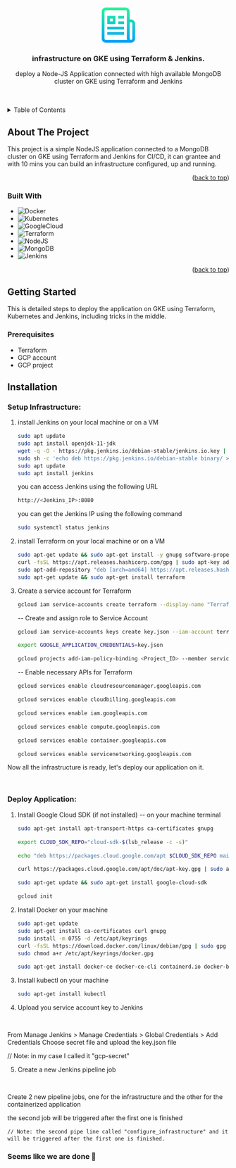 <a name="readme-top"></a>






<!-- PROJECT LOGO -->
<br />
<div align="center">
  <a href="https://github.com/ahmedalaa14/complete_automated_infrastructure.git">
    <img src="images/logo.png" alt="Logo" width="80" height="80">
  </a>

<h3 align="center">infrastructure on GKE using Terraform & Jenkins.</h3>

  <p align="center">
    deploy a Node-JS Application connected with high available MongoDB cluster on GKE using Terraform and Jenkins
    <br />
    <br />
    <br />
    
  </p>
</div>



<!-- TABLE OF CONTENTS -->
<details>
  <summary>Table of Contents</summary>
  <ol>
    <li>
      <a href="#about-the-project">About The Project</a>
      <ul>
        <li><a href="#built-with">Built With</a></li>
      </ul>
    </li>
    <li>
      <a href="#getting-started">Getting Started</a>
      <ul>
        <li><a href="#prerequisites">Prerequisites</a></li>
        </ul>
    <li><a href="#installation">Installation</a>
        <ul>
            <li><a href="#setup-infrastructure">Setup Infrastructure</a></li>
            <li><a href="#deploy-application">Deploy Application</a></li>
          </ul>          
    

  </ol>
</details>



<!-- ABOUT THE PROJECT -->
## About The Project



This project is a simple NodeJS application connected to a MongoDB cluster on GKE using Terraform and Jenkins for CI/CD, it can grantee and with 10 mins you can build an infrastructure configured, up and running.

<p align="right">(<a href="#readme-top">back to top</a>)</p>



### Built With

* ![Docker][Docker]
* ![Kubernetes][Kubernetes]
* ![GoogleCloud][GoogleCloud]
* ![Terraform][Terraform]
* ![NodeJS][NodeJS]
* ![MongoDB][MongoDB]
* ![Jenkins][Jenkins]


<p align="right">(<a href="#readme-top">back to top</a>)</p>

<!-- GETTING STARTED -->
## Getting Started

This is detailed steps to deploy the application on GKE using Terraform, Kubernetes and Jenkins, including tricks in the middle.

### Prerequisites

* Terraform
* GCP account
* GCP project


## Installation

### Setup Infrastructure:

1. install Jenkins on your local machine or on a VM
   ```sh
   sudo apt update
   sudo apt install openjdk-11-jdk
   wget -q -O - https://pkg.jenkins.io/debian-stable/jenkins.io.key | sudo apt-key add -
   sudo sh -c 'echo deb https://pkg.jenkins.io/debian-stable binary/ > /etc/apt/sources.list.d/jenkins.list'
   sudo apt update
   sudo apt install jenkins
   ```
   you can access Jenkins using the following URL
   ```sh
   http://<Jenkins_IP>:8080
   ```
   you can get the Jenkins IP using the following command
   ```sh
   sudo systemctl status jenkins
   ```

2. install Terraform on your local machine or on a VM
   ```sh
   sudo apt-get update && sudo apt-get install -y gnupg software-properties-common curl
   curl -fsSL https://apt.releases.hashicorp.com/gpg | sudo apt-key add -
   sudo apt-add-repository "deb [arch=amd64] https://apt.releases.hashicorp.com $(lsb_release -cs) main"
   sudo apt-get update && sudo apt-get install terraform
   ```
3. Create a service account for Terraform
   ```sh
   gcloud iam service-accounts create terraform --display-name "Terraform admin account"
   ```

   -- Create and assign role to Service Account

   ```sh
   gcloud iam service-accounts keys create key.json --iam-account terraform@<Project_ID>.iam.gserviceaccount.com
   ```
   ```sh
   export GOOGLE_APPLICATION_CREDENTIALS=key.json
   ```
   ```sh
   gcloud projects add-iam-policy-binding <Project_ID> --member serviceAccount:terraform@<Project_ID>.iam.gserviceaccount.com --role roles/owner
   ```

   -- Enable necessary APIs for Terraform


   ```sh
   gcloud services enable cloudresourcemanager.googleapis.com
   ```
   ```sh
   gcloud services enable cloudbilling.googleapis.com
   ```
   ```sh
   gcloud services enable iam.googleapis.com
   ```
   ```sh
   gcloud services enable compute.googleapis.com
   ```
   ```sh
   gcloud services enable container.googleapis.com
   ```
   ```sh
   gcloud services enable servicenetworking.googleapis.com
   ```
      



Now all the infrastructure is ready, let's deploy our application on it.

<br>

### Deploy Application:

1. Install Google Cloud SDK (if not installed) -- on your machine terminal 
    ```sh
    sudo apt-get install apt-transport-https ca-certificates gnupg
    ```
    ```sh
    export CLOUD_SDK_REPO="cloud-sdk-$(lsb_release -c -s)"
    ```
    ```sh
    echo "deb https://packages.cloud.google.com/apt $CLOUD_SDK_REPO main" | sudo tee -a /etc/apt/sources.list.d/google-cloud-sdk.list
    ```
    ```sh
    curl https://packages.cloud.google.com/apt/doc/apt-key.gpg | sudo apt-key add -
    ```
    ```sh
    sudo apt-get update && sudo apt-get install google-cloud-sdk
    ```
    ```sh
    gcloud init
    ```


2. Install Docker on your machine
   ```sh
   sudo apt-get update
   sudo apt-get install ca-certificates curl gnupg
   sudo install -m 0755 -d /etc/apt/keyrings
   curl -fsSL https://download.docker.com/linux/debian/gpg | sudo gpg --dearmor -o /etc/apt/keyrings/docker.gpg
   sudo chmod a+r /etc/apt/keyrings/docker.gpg
   ```

    ```sh
    sudo apt-get install docker-ce docker-ce-cli containerd.io docker-buildx-plugin docker-compose-plugin
    ```

3. Install kubectl on your machine
   ```sh
   sudo apt-get install kubectl
   ```


4. Upload you service account key to Jenkins
<br>

   From Manage Jenkins > Manage Credentials > Global Credentials > Add Credentials 
   Choose secret file and upload the key.json file

   // Note: in my case I called it "gcp-secret"


5. Create a new Jenkins pipeline job
<br>

   Create 2 new pipeline jobs, one for the infrastructure and the other for the containerized application

   the second job will be triggered after the first one is finished

    // Note: the second pipe line called "configure_infrastructure" and it will be triggered after the first one is finished.

### Seems like we are done 🎉
<br>

[Kubernetes]: https://img.shields.io/badge/kubernetes-%23326ce5.svg?style=for-the-badge&logo=kubernetes&logoColor=white
[GitHub]: https://img.shields.io/badge/github-%23121011.svg?style=for-the-badge&logo=github&logoColor=white
[Docker]: https://img.shields.io/badge/docker-%230db7ed.svg?style=for-the-badge&logo=docker&logoColor=white
[NodeJS]: https://img.shields.io/badge/node.js-6DA55F?style=for-the-badge&logo=node.js&logoColor=white
[MongoDB]: https://img.shields.io/badge/MongoDB-%234ea94b.svg?style=for-the-badge&logo=mongodb&logoColor=white
[GoogleCloud]: https://img.shields.io/badge/GoogleCloud-%234285F4.svg?style=for-the-badge&logo=google-cloud&logoColor=white
[Terraform]: https://img.shields.io/badge/terraform-%235835CC.svg?style=for-the-badge&logo=terraform&logoColor=white
[Jenkins]: https://img.shields.io/badge/Jenkins-%23D24939.svg?style=for-the-badge&logo=Jenkins&logoColor=white
